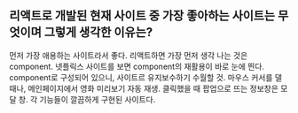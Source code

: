 ## 리액트로 개발된 현재 사이트 중 가장 좋아하는 사이트는 무엇이며 그렇게 생각한 이유는?
먼저 가장 애용하는 사이트라서 좋다. 리액트하면 가장 먼저 생각 나는 것은 component. 넷플릭스 사이트를 보면 component의 재활용이 바로 눈에 띈다. component로 구성되어 있으니, 사이트르 유지보수하기 수월할 것. 마우스 커서를 댈 때나, 메인페이지에서 영화 미리보기 자동 재생. 클릭했을 때 팝업으로 뜨는 정보창은 모달 창. 각 기능들이 깔끔하게 구현된 사이트다.
